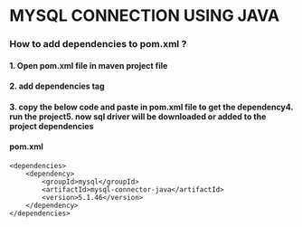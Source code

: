    <h1>MYSQL CONNECTION USING JAVA</h1>
   <h3>How to add dependencies to pom.xml ?</h3>
   <h4>1. Open pom.xml file in maven project file</h4>
   <h4>2. add dependencies tag</h4>
   <h4>3. copy the below code and paste in pom.xml file to get the dependency</h <h4>4. run the project</
   <h4>5. now sql driver will be downloaded or added to the project dependencies</h4>
   <h4>pom.xml</h4>
   
   ```
   <dependencies>
       <dependency>
           <groupId>mysql</groupId>
           <artifactId>mysql-connector-java</artifactId>
           <version>5.1.46</version>
       </dependency>
   </dependencies>
   ```
